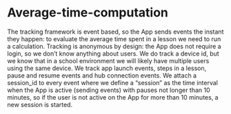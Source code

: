 # Average-time-computation
The tracking framework is event based, so the App sends events the instant they happen: to evaluate the average time spent in a lesson we need to run a calculation. Tracking is anonymous by design: the App does not require a login, so we don’t know anything about users. We do track a device id, but we know that in a school environment we will likely have multiple users using the same device. We track app launch events, steps in a lesson, pause and resume events and hub connection events. We attach a session_id to every event where we define a “session” as the time interval when the App is active (sending events) with pauses not longer than 10 minutes, so if the user is not active on the App for more than 10 minutes, a new session is started.
